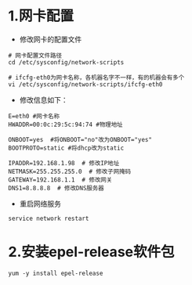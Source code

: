 

# 1.网卡配置
- 修改网卡的配置文件
```shell
# 网卡配置文件路径
cd /etc/sysconfig/network-scripts

# ifcfg-eth0为网卡名称，各机器名字不一样，有的机器会有多个
vi /etc/sysconfig/network-scripts/ifcfg-eth0 
```

- 修改信息如下：

```shell 
E=eth0 #网卡名称
HWADDR=00:0c:29:5c:94:74 #物理地址

ONBOOT=yes  #将ONBOOT="no"改为ONBOOT="yes"
BOOTPROTO=static #将dhcp改为static

IPADDR=192.168.1.98  # 修改IP地址
NETMASK=255.255.255.0  # 修改子网掩码
GATEWAY=192.168.1.1  # 修改网关
DNS1=8.8.8.8  # 修改DNS服务器

```

- 重启网络服务
```shell
service network restart 
```

# 2.安装epel-release软件包

```shell
yum -y install epel-release
```
